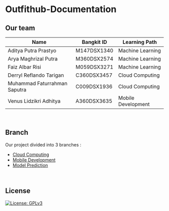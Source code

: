 # Outfithub-Documentation

## Our team
<div align="center">
  
 Name | Bangkit ID | Learning Path |
| ------------ | ------------ | ------------ |
| Aditya Putra Prastyo | M147DSX1340 | Machine Learning | 
| Arya Maghrizal Putra | M360DSX2574 | Machine Learning |  
| Faiz Albar Risi  | M059DSX3271 | Machine Learning |
| Derryl Reflando Tarigan | C360DSX3457 | Cloud Computing | 
| Muhammad Faturrahman Saputra | C009DSX1936 | Cloud Computing | 
| Venus Lidzikri Adhitya | A360DSX3635 | Mobile Development | 
  
</div>

<br>

## Branch
Our project divided into 3 branches : 
- [Cloud Computing](https://github.com/C23-PS070/Outfithub-Backend)
- [Mobile Development](https://github.com/C23-PS070/Outfithub-Mobile)
- [Model Prediction](https://github.com/C23-PS070/Outfithub-Predict)

<br>

## License
[![License: GPLv3](https://img.shields.io/badge/License-GPLv3-blue.svg)](https://www.gnu.org/licenses/gpl-3.0)
